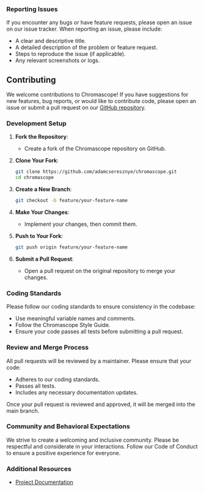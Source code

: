### Reporting Issues

If you encounter any bugs or have feature requests, please open an issue on our issue tracker. When reporting an issue, please include:
- A clear and descriptive title.
- A detailed description of the problem or feature request.
- Steps to reproduce the issue (if applicable).
- Any relevant screenshots or logs.

## Contributing

We welcome contributions to Chromascope! If you have suggestions for new features, bug reports, or would like to contribute code, please open an issue or submit a pull request on our [GitHub repository](https://github.com/adamcseresznye/chromascope).

### Development Setup

1. **Fork the Repository**:
   - Create a fork of the Chromascope repository on GitHub.

2. **Clone Your Fork**:
   ```bash
   git clone https://github.com/adamcseresznye/chromascope.git
   cd chromascope
   ```

3. **Create a New Branch**:
   ```bash
   git checkout -b feature/your-feature-name
   ```

4. **Make Your Changes**:
   - Implement your changes, then commit them.

5. **Push to Your Fork**:
   ```bash
   git push origin feature/your-feature-name
   ```

6. **Submit a Pull Request**:
   - Open a pull request on the original repository to merge your changes.

### Coding Standards

Please follow our coding standards to ensure consistency in the codebase:
- Use meaningful variable names and comments.
- Follow the Chromascope Style Guide.
- Ensure your code passes all tests before submitting a pull request.

### Review and Merge Process

All pull requests will be reviewed by a maintainer. Please ensure that your code:
- Adheres to our coding standards.
- Passes all tests.
- Includes any necessary documentation updates.

Once your pull request is reviewed and approved, it will be merged into the main branch.

### Community and Behavioral Expectations

We strive to create a welcoming and inclusive community. Please be respectful and considerate in your interactions. Follow our Code of Conduct to ensure a positive experience for everyone.

### Additional Resources

- [Project Documentation](https://adamcseresznye.github.io/chromascope/docs/chromascope/index.html)

